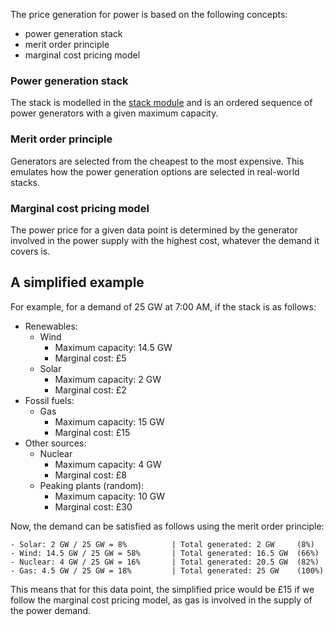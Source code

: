 The price generation for power is based on the following concepts:

- power generation stack
- merit order principle
- marginal cost pricing model

### Power generation stack

The stack is modelled in the [stack module](../../ctmds/domain/commodity_price/commodities/electricity/generation_stack/stack.py)
and is an ordered sequence of power generators with a given maximum capacity.

### Merit order principle

Generators are selected from the cheapest to the most expensive. This emulates how
the power generation options are selected in real-world stacks.

### Marginal cost pricing model

The power price for a given data point is determined by the generator involved in the power
supply with the highest cost, whatever the demand it covers is.

## A simplified example

For example, for a demand of 25 GW at 7:00 AM, if the stack is as follows:

- Renewables:
    - Wind
        - Maximum capacity: 14.5 GW
        - Marginal cost: £5
    - Solar
        - Maximum capacity: 2 GW
        - Marginal cost: £2
- Fossil fuels:
    - Gas
        - Maximum capacity: 15 GW
        - Marginal cost: £15
- Other sources:
    - Nuclear
        - Maximum capacity: 4 GW
        - Marginal cost: £8
    - Peaking plants (random):
        - Maximum capacity: 10 GW
        - Marginal cost: £30

Now, the demand can be satisfied as follows using the merit order principle:

```
- Solar: 2 GW / 25 GW = 8%          | Total generated: 2 GW     (8%)
- Wind: 14.5 GW / 25 GW = 58%       | Total generated: 16.5 GW  (66%)
- Nuclear: 4 GW / 25 GW = 16%       | Total generated: 20.5 GW  (82%)
- Gas: 4.5 GW / 25 GW = 18%         | Total generated: 25 GW    (100%)
```

This means that for this data point, the simplified price would be £15 if we
follow the marginal cost pricing model, as gas is involved in the supply of the
power demand.
